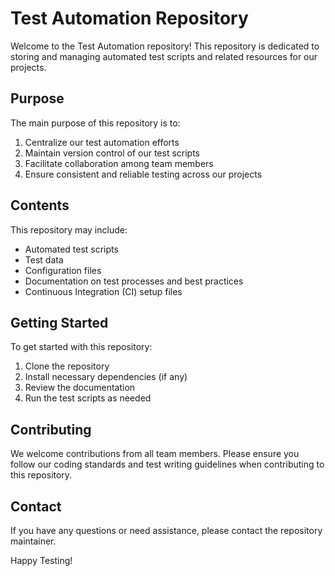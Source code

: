 # Test Automation Repository

Welcome to the Test Automation repository! This repository is dedicated to storing and managing automated test scripts and related resources for our projects.

## Purpose

The main purpose of this repository is to:

1. Centralize our test automation efforts
2. Maintain version control of our test scripts
3. Facilitate collaboration among team members
4. Ensure consistent and reliable testing across our projects

## Contents

This repository may include:

- Automated test scripts
- Test data
- Configuration files
- Documentation on test processes and best practices
- Continuous Integration (CI) setup files

## Getting Started

To get started with this repository:

1. Clone the repository
2. Install necessary dependencies (if any)
3. Review the documentation
4. Run the test scripts as needed

## Contributing

We welcome contributions from all team members. Please ensure you follow our coding standards and test writing guidelines when contributing to this repository.

## Contact

If you have any questions or need assistance, please contact the repository maintainer.

Happy Testing!